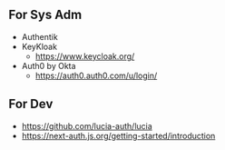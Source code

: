 ## For Sys Adm

* Authentik
* KeyKloak
    * https://www.keycloak.org/
* Auth0 by Okta
    * https://auth0.auth0.com/u/login/

## For Dev

* https://github.com/lucia-auth/lucia
* https://next-auth.js.org/getting-started/introduction